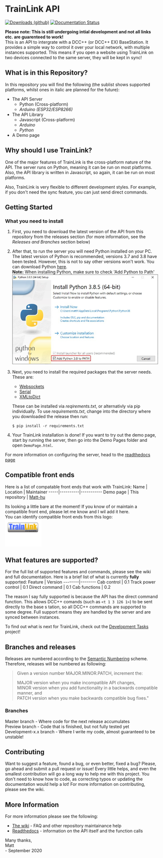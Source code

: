 # TrainLink API
[![Downloads (github)](https://img.shields.io/github/downloads/matt-hu/trainlink-api/total)](https://img.shields.io/github/downloads/matt-hu/trainlink-api/total)
[![Documentation Status](https://readthedocs.org/projects/trainlink-api/badge/?version=latest)](https://trainlink-api.readthedocs.io/en/latest/?badge=latest)

__Please note: This is still undergoing intial development and not all links etc. are guarenteed to work!__  
 This is an API to intergrate with a DCC++ (or DCC++ EX) BaseStation. It provides a simple way to control it over your local network, with multiple instances supported. This means if you open a website using TrainLink on two devices connected to the same server, they will be kept in sync!

 ## What is in this Repository?
 In this repository you will find the following (the sublist shows supported platforms, whilst ones in italic are planned for the future):
* The API Server
    * Python (Cross-platform)
    * _Arduino (ESP32/ESP8266)_
* The API Library
    * Javascript (Cross-platform)
    * _Arduino_
    * _Python_
* A Demo page

## Why should I use TrainLink?
One of the major features of TrainLink is the cross-platform nature of the API. The server runs on Python, meaning it can be run on most platforms. Also, the API library is written in Javascript, so again, it can be run on most platforms.

Also, TrainLink is very flexible to different development styles. For example, if you don't need the sync feature, you can just send direct commands.

## Getting Started
### What you need to install
1. First, you need to download the latest version of the API from this repository from the releases section (for more information, see the _Releases and Branches_ section below)
1. After that, to run the server you will need Python installed on your PC. The latest version of Python is recommended, versions 3.7 and 3.8 have been tested. However, this is not to say other versions won't work. You can download Python [here](https://www.python.org/downloads/).  
__Note:__ When installing Python, make sure to check 'Add Python to Path'
![How to enable add python to path](https://github.com/matt-hu/trainlink-api/blob/master/Documentation/Images/install-python-path.jpg)

1. Next, you need to install the required packages that the server needs. These are:
    * [Websockets](https://pypi.org/project/websockets/)
    * [Serial](https://pypi.org/project/pyserial/) 
    * [XMLtoDict](https://pypi.org/project/xmltodict/) 

    These can be installed via _reqirements.txt_, or alternativly via pip individually. To use _requirements.txt_, change into the directory where you downloaded the release then run:
    ```console
    $ pip install -r requirements.txt
    ```
1. Your TrainLink installation is done! If you want to try out the demo page, start by running the server, then go into the Demo Pages folder and open `DemoPage.html`.

For more information on configuring the server, head to the [readthedocs page](https://trainlink-api.readthedocs.io/en/latest/api-usage.html)

## Compatible front ends
Here is a list of compatable front ends that work with TrainLink:
Name | Location | Maintainer
-----|----------|-----------
Demo page | This repository | [Matt-hu](https://github.com/matt-hu)  

Its looking a little bare at the moment! If you know of or maintain a compatible front end, please let me know and I wil add it here.  
You can identify compatible front ends from this logo:  
[![Trainlink compatible icon](https://github.com/matt-hu/trainlink-api/blob/master/Documentation/Images/compatible-icon-small.png)](https://matt-hu.github.io/trainlink-api)

## What features are supported?
For the full list of supported features and commands, please see the wiki and full documentation. Here is a brief list of what is currently __fully__ supported:
Feature | Version
--------|--------
Cab control | 0.1
Track power control | 0.1
Direct command | 0.1
Cab functions | 0.2

The reason I say fully supported is because the API has the direct command function. This allows DCC++ comands (such as `<t 1 3 126 1>`) to be sent directly to the base s tation, so all DCC++ commands are supported to some degree. Full support means they are handled by the server and are synced between instances.

To find out what is next for TrainLink, check out the [Development Tasks](https://github.com/matt-hu/trainlink-api/projects/1) project!

## Branches and releases
Releases are numbered according to the [Semantic Numbering](https://semver.org/) scheme. Therefore, releases will be numbered as following:

>Given a version number MAJOR.MINOR.PATCH, increment the:
>
>MAJOR version when you make incompatible API changes,  
MINOR version when you add functionality in a backwards compatible manner, and  
PATCH version when you make backwards compatible bug fixes."

### Branches
Master branch - Where code for the next release accumulates  
Preview branch - Code that is finished, but not fully tested yet  
Development-x.x branch - Where I write my code, almost guaranteed to be unstable!

## Contributing
Want to suggest a feature, found a bug, or even better, fixed a bug? Please, go ahead and submit a pull request or issue! Every little helps, and even the smallest contribution will go a long way to help me with this project. You don't need to know how to code, as correcting typos or updating the documentation would help a lot! For more information on contributing, please see the wiki.

## More Information
For more information please see the following:
* [The wiki](https://github.com/matt-hu/trainlink-api/wiki) - FAQ and other repository maintainance help
* [Readthedocs](https://trainlink-api.readthedocs.io) - information on the API itself and the function calls

Many thanks,  
Matt  
\- September 2020
